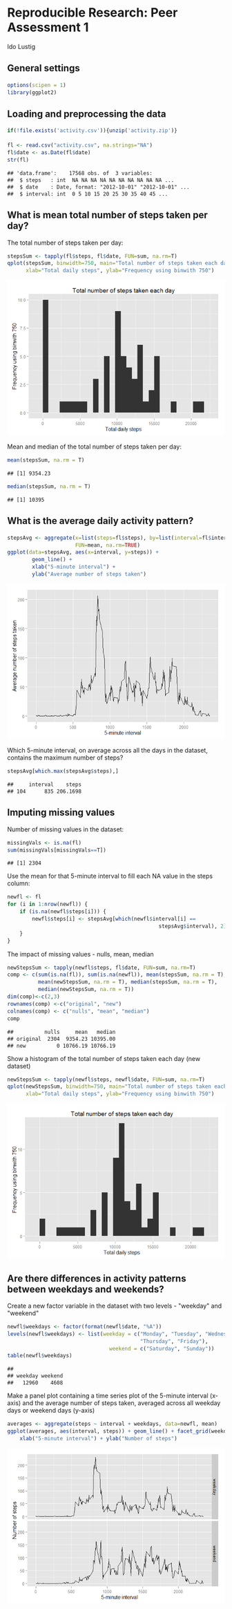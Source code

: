 # Reproducible Research: Peer Assessment 1
Ido Lustig  

## General settings

```r
options(scipen = 1)
library(ggplot2)
```

## Loading and preprocessing the data

```r
if(!file.exists('activity.csv')){unzip('activity.zip')}

fl <- read.csv("activity.csv", na.strings="NA")
fl$date <- as.Date(fl$date)
str(fl)
```

```
## 'data.frame':	17568 obs. of  3 variables:
##  $ steps   : int  NA NA NA NA NA NA NA NA NA NA ...
##  $ date    : Date, format: "2012-10-01" "2012-10-01" ...
##  $ interval: int  0 5 10 15 20 25 30 35 40 45 ...
```

## What is mean total number of steps taken per day?  
The total number of steps taken per day:  

```r
stepsSum <- tapply(fl$steps, fl$date, FUN=sum, na.rm=T)
qplot(stepsSum, binwidth=750, main="Total number of steps taken each day", 
      xlab="Total daily steps", ylab="Frequency using binwith 750")
```

![](PA1_template_files/figure-html/unnamed-chunk-3-1.png) 

Mean and median of the total number of steps taken per day:  

```r
mean(stepsSum, na.rm = T)
```

```
## [1] 9354.23
```

```r
median(stepsSum, na.rm = T)
```

```
## [1] 10395
```

## What is the average daily activity pattern?

```r
stepsAvg <- aggregate(x=list(steps=fl$steps), by=list(interval=fl$interval), 
                      FUN=mean, na.rm=TRUE)
ggplot(data=stepsAvg, aes(x=interval, y=steps)) +
        geom_line() +
        xlab("5-minute interval") +
        ylab("Average number of steps taken")
```

![](PA1_template_files/figure-html/unnamed-chunk-5-1.png) 

Which 5-minute interval, on average across all the days in the dataset, 
contains the maximum number of steps?  

```r
stepsAvg[which.max(stepsAvg$steps),]
```

```
##     interval    steps
## 104      835 206.1698
```

## Imputing missing values
Number of missing values in the dataset:  

```r
missingVals <- is.na(fl)
sum(missingVals[missingVals==T])
```

```
## [1] 2304
```

Use the mean for that 5-minute interval to fill each NA value in the steps 
column:  

```r
newfl <- fl 
for (i in 1:nrow(newfl)) {
    if (is.na(newfl$steps[i])) {
        newfl$steps[i] <- stepsAvg[which(newfl$interval[i] == 
                                                 stepsAvg$interval), 2]
    }
}
```

The impact of missing values - nulls, mean, median

```r
newStepsSum <- tapply(newfl$steps, fl$date, FUN=sum, na.rm=T)
comp <- c(sum(is.na(fl)), sum(is.na(newfl)), mean(stepsSum, na.rm = T), 
          mean(newStepsSum, na.rm = T), median(stepsSum, na.rm = T), 
          median(newStepsSum, na.rm = T))
dim(comp)<-c(2,3)
rownames(comp) <-c("original", "new") 
colnames(comp) <- c("nulls", "mean", "median")
comp
```

```
##          nulls     mean   median
## original  2304  9354.23 10395.00
## new          0 10766.19 10766.19
```

Show a histogram of the total number of steps taken each day (new dataset)

```r
newStepsSum <- tapply(newfl$steps, newfl$date, FUN=sum, na.rm=T)
qplot(newStepsSum, binwidth=750, main="Total number of steps taken each day", 
      xlab="Total daily steps", ylab="Frequency using binwith 750")
```

![](PA1_template_files/figure-html/unnamed-chunk-10-1.png) 

## Are there differences in activity patterns between weekdays and weekends?
Create a new factor variable in the dataset with two levels - "weekday" and 
"weekend"  

```r
newfl$weekdays <- factor(format(newfl$date, "%A"))
levels(newfl$weekdays) <- list(weekday = c("Monday", "Tuesday", "Wednesday",
                                           "Thursday", "Friday"),
                                 weekend = c("Saturday", "Sunday"))
table(newfl$weekdays)
```

```
## 
## weekday weekend 
##   12960    4608
```

Make a panel plot containing a time series plot of the 5-minute interval (x-axis) 
and the average number of steps taken, averaged across all weekday days or weekend 
days (y-axis)  


```r
averages <- aggregate(steps ~ interval + weekdays, data=newfl, mean)
ggplot(averages, aes(interval, steps)) + geom_line() + facet_grid(weekdays ~ .) +
    xlab("5-minute interval") + ylab("Number of steps")
```

![](PA1_template_files/figure-html/unnamed-chunk-12-1.png) 

